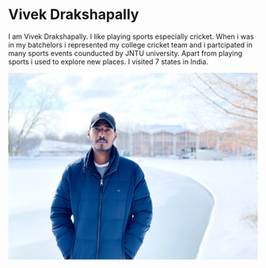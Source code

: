# Vivek Drakshapally
I am Vivek Drakshapally. I like playing sports especially cricket. When i was in my batchelors i represented my college cricket team and i partcipated in many sports events counducted by JNTU university. Apart from playing sports i used to explore new places. I visited 7 states in India. 

![vivek](vivek.jpg)
